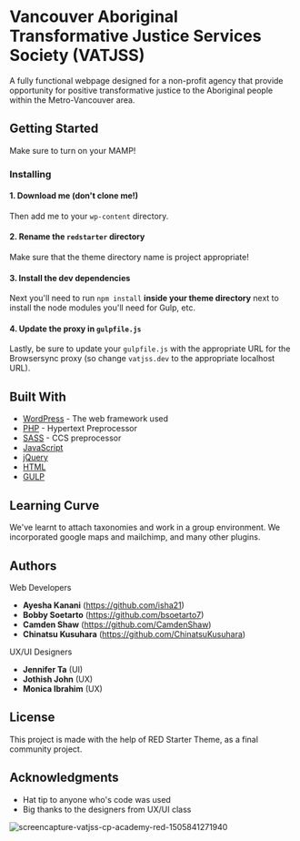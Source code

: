 # Vancouver Aboriginal Transformative Justice Services Society (VATJSS)

A fully functional webpage designed for a non-profit agency that provide opportunity for positive transformative justice to the Aboriginal people within the Metro-Vancouver area.

## Getting Started

Make sure to turn on your MAMP!

### Installing

#### 1. Download me (don't clone me!)
Then add me to your `wp-content` directory.

#### 2. Rename the `redstarter` directory
Make sure that the theme directory name is project appropriate!

#### 3. Install the dev dependencies
Next you'll need to run `npm install` **inside your theme directory** next to install the node modules you'll need for Gulp, etc.

#### 4. Update the proxy in `gulpfile.js`
Lastly, be sure to update your `gulpfile.js` with the appropriate URL for the Browsersync proxy (so change `vatjss.dev` to the appropriate localhost URL).

## Built With

* [WordPress](https://wordpress.org/) - The web framework used
* [PHP](http://php.net/) - Hypertext Preprocessor
* [SASS](http://sass-lang.com/) - CCS preprocessor
* [JavaScript](https://www.javascript.com/) 
* [jQuery](https://jquery.com/)
* [HTML](http://html.com/)
* [GULP](https://gulpjs.com/)

## Learning Curve

We've learnt to attach taxonomies and work in a group environment. We incorporated google maps and mailchimp, and many other plugins.

## Authors

Web Developers
* **Ayesha Kanani** (https://github.com/isha21)
* **Bobby Soetarto** (https://github.com/bsoetarto7)
* **Camden Shaw** (https://github.com/CamdenShaw)
* **Chinatsu Kusuhara** (https://github.com/ChinatsuKusuhara)

UX/UI Designers
* **Jennifer Ta** (UI)
* **Jothish John** (UX)
* **Monica Ibrahim** (UX)

## License

This project is made with the help of RED Starter Theme, as a final community project.

## Acknowledgments

* Hat tip to anyone who's code was used
* Big thanks to the designers from UX/UI class

![screencapture-vatjss-cp-academy-red-1505841271940](https://user-images.githubusercontent.com/29563161/30605557-627279c6-9d23-11e7-820c-d1f5f36a7e93.png)